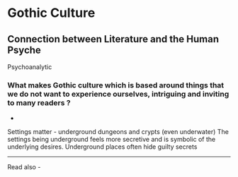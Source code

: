 # Gothic Culture

## Connection between Literature and the Human Psyche

Psychoanalytic 




### What makes Gothic culture which is based around things that we do not want to experience ourselves, intriguing and inviting to many readers ?

-

Settings matter - underground dungeons and crypts (even underwater)
The settings being underground feels more secretive and is symbolic of the underlying desires.
Underground places often hide guilty secrets






---
Read also - 